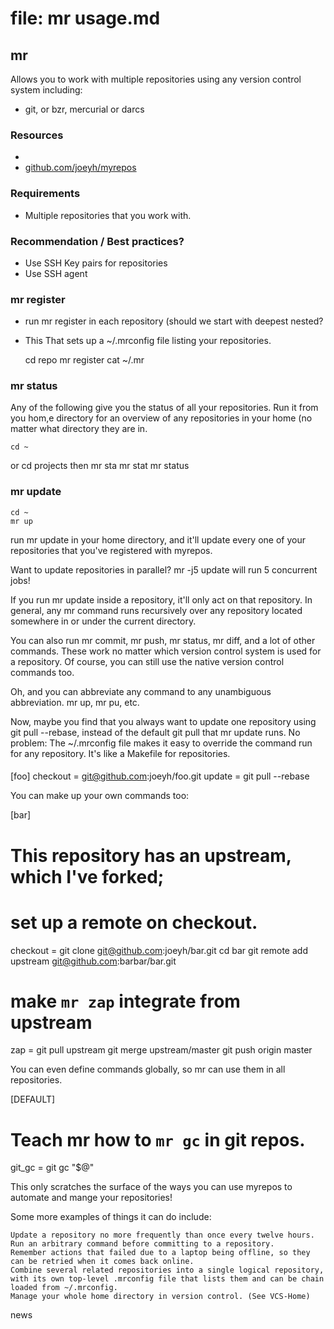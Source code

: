 # file: mr usage.md

## mr

Allows you to work with multiple repositories using any version control system including:

* git, or bzr, mercurial or darcs

### Resources

* [](http://myrepos.branchable.com/)
* [github.com/joeyh/myrepos](https://github.com/joeyh/myrepos)

### Requirements

* Multiple repositories that you work with.

### Recommendation / Best practices?

* Use SSH Key pairs for repositories
* Use SSH agent

### mr register

* run mr register in each repository (should we start with deepest nested?
* This  That sets up a ~/.mrconfig file listing your repositories.

    cd repo
    mr register
    cat ~/.mr 

### mr status

Any of the following give you the status of all your repositories. Run it from you hom,e directory for an overview of any repositories in your home (no matter what directory they are in.

    cd ~
or
    cd projects
then
    mr sta
    mr stat
    mr status

### mr update

    cd ~
    mr up
run mr update in your home directory, and it'll update every one of your repositories that you've registered with myrepos.

Want to update repositories in parallel? mr -j5 update will run 5 concurrent jobs!

If you run mr update inside a repository, it'll only act on that repository. In general, any mr command runs recursively over any repository located somewhere in or under the current directory.

You can also run mr commit, mr push, mr status, mr diff, and a lot of other commands. These work no matter which version control system is used for a repository. Of course, you can still use the native version control commands too.

Oh, and you can abbreviate any command to any unambiguous abbreviation. mr up, mr pu, etc.

Now, maybe you find that you always want to update one repository using git pull --rebase, instead of the default git pull that mr update runs. No problem: The ~/.mrconfig file makes it easy to override the command run for any repository. It's like a Makefile for repositories.

####

[foo]
checkout = git@github.com:joeyh/foo.git
update = git pull --rebase

You can make up your own commands too:

[bar]
# This repository has an upstream, which I've forked; 
# set up a remote on checkout.
checkout = 
    git clone git@github.com:joeyh/bar.git
    cd bar
    git remote add upstream git@github.com:barbar/bar.git
# make `mr zap` integrate from upstream
zap = 
    git pull upstream
    git merge upstream/master
    git push origin master

You can even define commands globally, so mr can use them in all repositories.

[DEFAULT]
# Teach mr how to `mr gc` in git repos.
git_gc = git gc "$@"

This only scratches the surface of the ways you can use myrepos to automate and mange your repositories!

Some more examples of things it can do include:

    Update a repository no more frequently than once every twelve hours.
    Run an arbitrary command before committing to a repository.
    Remember actions that failed due to a laptop being offline, so they can be retried when it comes back online.
    Combine several related repositories into a single logical repository, with its own top-level .mrconfig file that lists them and can be chain loaded from ~/.mrconfig.
    Manage your whole home directory in version control. (See VCS-Home)

news
